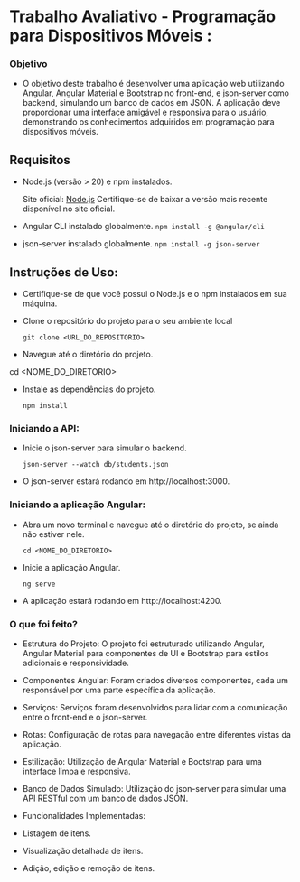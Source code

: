 # Trabalho Avaliativo - Programação para Dispositivos Móveis :

### Objetivo

-   O objetivo deste trabalho é desenvolver uma aplicação web utilizando Angular, Angular Material e Bootstrap no front-end, e json-server como backend, simulando um banco de dados em JSON. A aplicação deve proporcionar uma interface amigável e responsiva para o usuário, demonstrando os conhecimentos adquiridos em programação para dispositivos móveis.

## Requisitos

-   Node.js (versão > 20) e npm instalados.

    Site oficial: <a href="https://nodejs.org/pt">Node.js</a>
    Certifique-se de baixar a versão mais recente disponível no site oficial.

-   Angular CLI instalado globalmente.
    `npm install -g @angular/cli`

-   json-server instalado globalmente.
    `npm install -g json-server`

## Instruções de Uso:

-   Certifique-se de que você possui o Node.js e o npm instalados em sua máquina.
-   Clone o repositório do projeto para o seu ambiente local

    `git clone <URL_DO_REPOSITORIO> `

-   Navegue até o diretório do projeto.

cd <NOME_DO_DIRETORIO>

-   Instale as dependências do projeto.

    `npm install`

### Iniciando a API:

-   Inicie o json-server para simular o backend.

    `json-server --watch db/students.json`

-   O json-server estará rodando em http://localhost:3000.

### Iniciando a aplicação Angular:

-   Abra um novo terminal e navegue até o diretório do projeto, se ainda não estiver nele.

    `cd <NOME_DO_DIRETORIO>`

-   Inicie a aplicação Angular.

    `ng serve`

-   A aplicação estará rodando em http://localhost:4200.

### O que foi feito?

-   Estrutura do Projeto: O projeto foi estruturado utilizando Angular, Angular Material para componentes de UI e Bootstrap para estilos adicionais e responsividade.
-   Componentes Angular: Foram criados diversos componentes, cada um responsável por uma parte específica da aplicação.
-   Serviços: Serviços foram desenvolvidos para lidar com a comunicação entre o front-end e o json-server.
-   Rotas: Configuração de rotas para navegação entre diferentes vistas da aplicação.
-   Estilização: Utilização de Angular Material e Bootstrap para uma interface limpa e responsiva.

-   Banco de Dados Simulado: Utilização do json-server para simular uma API RESTful com um banco de dados JSON.

-   Funcionalidades Implementadas:
-   Listagem de itens.
-   Visualização detalhada de itens.
-   Adição, edição e remoção de itens.
